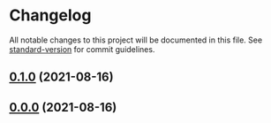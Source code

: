 # Changelog

All notable changes to this project will be documented in this file. See [standard-version](https://github.com/conventional-changelog/standard-version) for commit guidelines.

## [0.1.0](https://github.com/dlrandy/abbyprogs.com/compare/v0.0.0...v0.1.0) (2021-08-16)

## [0.0.0](https://github.com/dlrandy/abbyprogs.com/compare/v1.2.0...v0.0.0) (2021-08-16)
